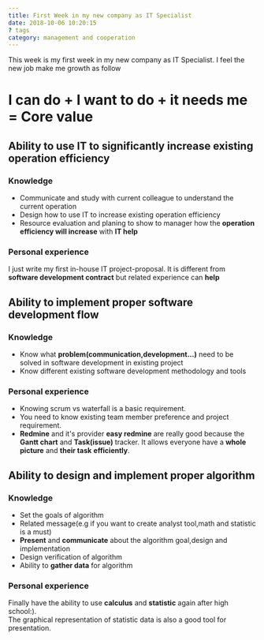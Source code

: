 ```yaml
---
title: First Week in my new company as IT Specialist
date: 2018-10-06 10:20:15
? tags
category: management and cooperation
---
```


This week is my first week in my new company as IT Specialist. I feel the new job make me growth as follow

# I can do + I want to do + it needs me = Core value

## Ability to use IT to significantly increase existing operation efficiency

### Knowledge

- Communicate and study with current colleague to understand the current operation
- Design how to use IT to increase existing operation efficiency
- Resource evaluation and planing to show to manager how the **operation efficiency will increase** with **IT help**

### Personal experience
I just write my first in-house IT project-proposal. It is different from **software development contract** but related experience can **help**

## Ability to implement proper software development flow

### Knowledge

- Know what **problem(communication,development...)** need to be solved in software development in existing project
- Know different existing software development methodology and tools

### Personal experience
* Knowing scrum vs waterfall is a basic requirement.        
* You need to know existing team member preference and project requirement.
* **Redmine** and it's provider **easy redmine** are really good because the **Gantt chart** and **Task(issue)** tracker. It allows everyone have a **whole picture** and **their task** **efficiently**.

## Ability to design and implement proper algorithm

### Knowledge

- Set the goals of algorithm
- Related message(e.g if you want to create analyst tool,math and statistic is a must)
- **Present** and **communicate** about the algorithm goal,design and implementation 
- Design verification of algorithm
- Ability to **gather data** for algorithm

### Personal experience
Finally have the ability to use **calculus** and **statistic** again after high school:).       
The graphical representation of statistic data is also a good tool for presentation.

